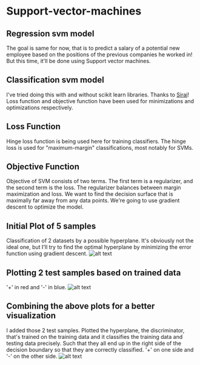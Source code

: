 # Support-vector-machines

## Regression svm model
The goal is same for now, that is to predict a salary of a potential new employee based on the positions of the previous companies he worked in! But this time, it'll be done using Support vector machines.

## Classification svm model
I've tried doing this with and without scikit learn libraries. Thanks to [Siraj](https://goo.gl/eBdtk1)!
Loss function and objective function have been used for minimizations and optimizations respectively.

## Loss Function
Hinge loss function is being used here for training classifiers. The hinge loss is used for "maximum-margin" classifications, most notably for SVMs.

## Objective Function
Objective of SVM consists of two terms. The first term is a regularizer, and the second term is the loss. The regularizer balances between margin maximization and loss. We want to find the decision surface that is maximally far away from any data points. We're going to use gradient descent to optimize the model. 

## Initial Plot of 5 samples
Classification of 2 datasets by a possible hyperplane. It's obviously not the ideal one, but I'll try to find the optimal hyperplane by minimizing the error function using gradient descent. 
![alt text](https://i.imgur.com/JtRyqTq.png)

## Plotting 2 test samples based on trained data
'+' in red and '-' in blue.
![alt text](https://i.imgur.com/U8vVsym.png)

## Combining the above plots for a better visualization
I added those 2 test samples. Plotted the hyperplane, the discriminator, that's trained on the training data and it classifies the training data and testing data precisely. Such that they all end up in the right side of the decision boundary so that they are correctly classified. '+' on one side and '-' on the other side.
![alt text](https://i.imgur.com/QDP9mAD.png)
